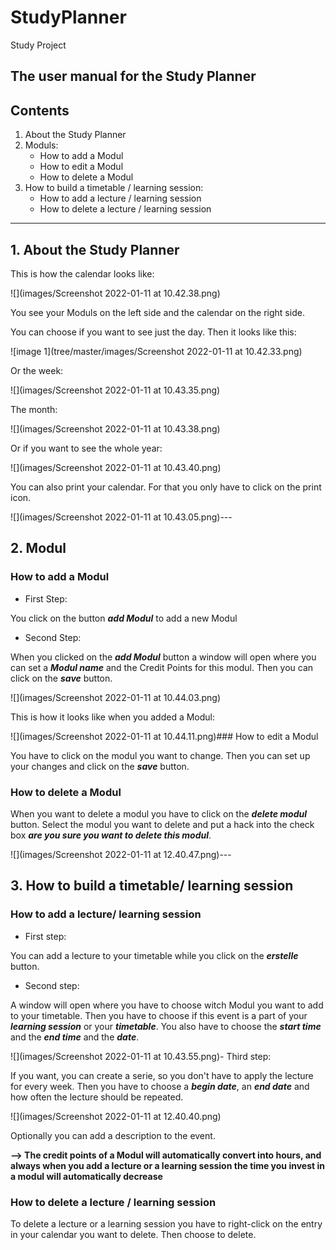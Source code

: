 # StudyPlanner

Study Project

The user manual for the Study Planner
---

## Contents

1. About the Study Planner
2. Moduls:
    * How to add a Modul
    * How to edit a Modul
    * How to delete a Modul
3. How to build a timetable / learning session:
    * How to add a lecture / learning session
    * How to delete a lecture / learning session

---

## 1. About the Study Planner

This is how the calendar looks like:

![](images/Screenshot 2022-01-11 at 10.42.38.png)

You see your Moduls on the left side and the calendar on the right side.

You can choose if you want to see just the day. Then it looks like this:

![image 1](tree/master/images/Screenshot 2022-01-11 at 10.42.33.png)

Or the week:

![](images/Screenshot 2022-01-11 at 10.43.35.png)

The month:

![](images/Screenshot 2022-01-11 at 10.43.38.png)

Or if you want to see the whole year:

![](images/Screenshot 2022-01-11 at 10.43.40.png)

You can also print your calendar. For that you only have to click on the print icon.

![](images/Screenshot 2022-01-11 at 10.43.05.png)---

## 2. Modul

### How to add a Modul

- First Step:

You click on the button **_add Modul_** to add a new Modul

- Second Step:

When you clicked on the **_add Modul_** button a window will open where you can set a ***Modul name*** and the Credit
Points for this modul. Then you can click on the ***save*** button.

![](images/Screenshot 2022-01-11 at 10.44.03.png)

This is how it looks like when you added a Modul:

![](images/Screenshot 2022-01-11 at 10.44.11.png)### How to edit a Modul

You have to click on the modul you want to change. Then you can set up your changes and click on the
***save*** button.

### How to delete a Modul

When you want to delete a modul you have to click on the ***delete modul*** button. Select the modul you want to delete
and put a hack into the check box ***are you sure you want to delete this modul***.

![](images/Screenshot 2022-01-11 at 12.40.47.png)---

## 3. How to build a timetable/ learning session

### How to add a lecture/ learning session

- First step:

You can add a lecture to your timetable while you click on the ***erstelle***
button.

- Second step:

A window will open where you have to choose witch Modul you want to add to your timetable. Then you have to choose if
this event is a part of your ***learning session***
or your ***timetable***. You also have to choose the ***start time*** and the ***end time*** and the ***date***.

![](images/Screenshot 2022-01-11 at 10.43.55.png)- Third step:

If you want, you can create a serie, so you don't have to apply the lecture for every week. Then you have to choose
a ***begin date***, an ***end date*** and how often the lecture should be repeated.

![](images/Screenshot 2022-01-11 at 12.40.40.png)

Optionally you can add a description to the event.

**--> The credit points of a Modul will automatically convert into hours, and always when you add a lecture or a
learning session the time you invest in a modul will automatically decrease**

### How to delete a lecture / learning session

To delete a lecture or a learning session you have to right-click on the entry in your calendar you want to delete. Then
choose to delete.
